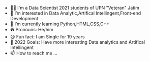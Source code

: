 - 👨‍🎓 I'm a Data Scientist 2021 students of UPN "Veteran" Jatim
- 👀 I’m interested in Data Analytic,Artifical Intellingent,Front-end Development
- 🌱 I’m currently learning Python,HTML,CSS,C++
- ☎️ Pronouns: He/him
- 😆 Fun fact: I am Single for 19 years
- 🥅 2022 Goals: Have more interesting Data analytics and Artifical Intellingent 
- 📫 How to reach me ...


